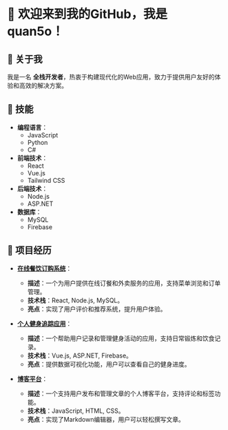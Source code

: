 # 👋 欢迎来到我的GitHub，我是 **quan5o**！

## 👤 关于我
我是一名 **全栈开发者**，热衷于构建现代化的Web应用，致力于提供用户友好的体验和高效的解决方案。

## 🔧 技能
- **编程语言**：
  - JavaScript
  - Python
  - C#
- **前端技术**：
  - React
  - Vue.js
  - Tailwind CSS
- **后端技术**：
  - Node.js
  - ASP.NET
- **数据库**：
  - MySQL
  - Firebase

## 🌟 项目经历
- **[在线餐饮订购系统](https://github.com/quan5o/food-ordering-system)**：
  - **描述**：一个为用户提供在线订餐和外卖服务的应用，支持菜单浏览和订单管理。
  - **技术栈**：React, Node.js, MySQL。
  - **亮点**：实现了用户评价和推荐系统，提升用户体验。

- **[个人健身追踪应用](https://github.com/quan5o/fitness-tracker)**：
  - **描述**：一个帮助用户记录和管理健身活动的应用，支持日常锻炼和饮食记录。
  - **技术栈**：Vue.js, ASP.NET, Firebase。
  - **亮点**：提供数据可视化功能，用户可以查看自己的健身进度。

- **[博客平台](https://github.com/quan5o/blog-platform)**：
  - **描述**：一个支持用户发布和管理文章的个人博客平台，支持评论和标签功能。
  - **技术栈**：JavaScript, HTML, CSS。
  - **亮点**：实现了Markdown编辑器，用户可以轻松撰写文章。

